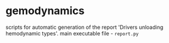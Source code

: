 # gemodynamics
scripts for automatic generation of the report 'Drivers unloading hemodynamic types'. main executable file - ```report.py```
 
